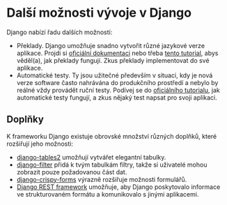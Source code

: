 # Další možnosti vývoje v Django

Django nabízí řadu dalších možností:

- Překlady. Django umožňuje snadno vytvořit různé jazykové verze aplikace. Projdi si [oficiální dokumentaci](https://docs.djangoproject.com/en/3.2/topics/auth/default/) nebo třeba [tento tutorial](https://docs.djangoproject.com/en/3.2/topics/auth/default/), abys věděl(a), jak překlady fungují. Zkus překlady implementovat do své aplikace.
- Automatické testy. Ty jsou užitečné především v situaci, kdy je nová verze software často nahrávána do produkčního prostředí a nebylo by reálné vždy provádět ruční testy. Podívej se do [oficiálního tutorialu](https://docs.djangoproject.com/en/3.2/intro/tutorial05/), jak automatické testy fungují, a zkus nějaký test napsat pro svoji aplikaci.

## Doplňky

K frameworku Django existuje obrovské množství různých doplňků, které rozšiřují jeho možnosti:

- [django-tables2](https://django-tables2.readthedocs.io/en/latest/) umožňují vytvářet elegantní tabulky.
- [django-filter](https://django-filter.readthedocs.io/en/stable/) přidá k tvým tabulkám filtry, takže si uživatelé mohou zobrazit pouze požadovanou část dat.
- [django-crispy-forms](https://django-crispy-forms.readthedocs.io/en/latest/) výrazně rozšiřuje možnosti formulářů.
- [Django REST framework](https://www.django-rest-framework.org/) umožňuje, aby Django poskytovalo informace ve strukturovaném formátu a komunikovalo s jinými aplikacemi.
